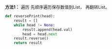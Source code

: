 **方法1：** 遍历
先顺序遍历保存数值到List， 再翻转List。
``` python
def reversePrint(head):
    result = []
    while head != None:
        result.append(head.val)
        head = head.next
    result.reverse()
    return result
```